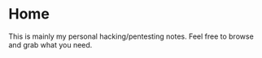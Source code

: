 # Home

This is mainly my personal hacking/pentesting notes. Feel free to browse and grab what you need.
